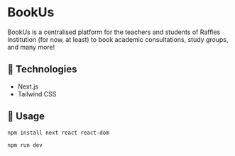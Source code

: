 # BookUs
BookUs is a centralised platform for the teachers and students of Raffles Institution (for now, at least) to book academic consultations, study groups, and many more!

## 🤖 Technologies
- Next.js
- Tailwind CSS

## 🔨 Usage
```bash
npm install next react react-dom
```

```bash
npm run dev
```
